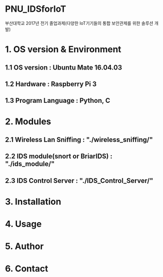 # PNU_IDSforIoT
부산대학교 2017년 전기 졸업과제(다양한 IoT기기들의 통합 보안관제를 위한 솔루션 개발)

# 1. OS version & Environment
## 1.1 OS version : Ubuntu Mate 16.04.03
## 1.2 Hardware : Raspberry Pi 3
## 1.3 Program Language : Python, C

# 2. Modules
## 2.1 Wireless Lan Sniffing : "./wireless_sniffing/"
## 2.2 IDS module(snort or BriarIDS) : "./ids_module/"
## 2.3 IDS Control Server : "./IDS_Control_Server/"

# 3. Installation

# 4. Usage

# 5. Author

# 6. Contact


